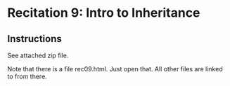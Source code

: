 # Recitation 9: Intro to Inheritance
## Instructions
See attached zip file.

Note that there is a file rec09.html. Just open that. All other files are linked to from there.